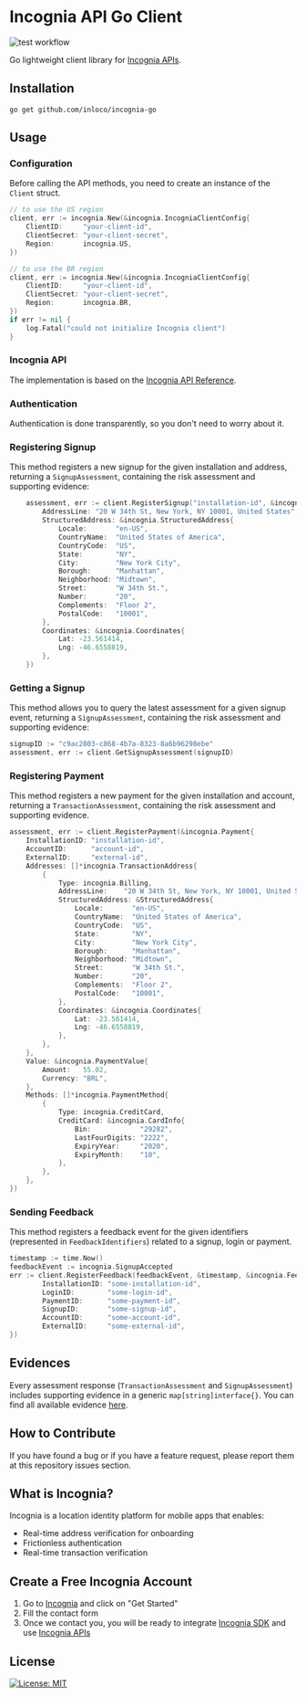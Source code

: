 # Incognia API Go Client
![test workflow](https://github.com/inloco/incognia-go/actions/workflows/continuous.yml/badge.svg)

Go lightweight client library for [Incognia APIs](https://dash.incognia.com/api-reference).

## Installation

```
go get github.com/inloco/incognia-go
```

## Usage

### Configuration

Before calling the API methods, you need to create an instance of the `Client` struct.

```go
// to use the US region
client, err := incognia.New(&incognia.IncogniaClientConfig{
    ClientID:     "your-client-id",
    ClientSecret: "your-client-secret",
    Region:       incognia.US,
})

// to use the BR region
client, err := incognia.New(&incognia.IncogniaClientConfig{
    ClientID:     "your-client-id",
    ClientSecret: "your-client-secret",
    Region:       incognia.BR,
})
if err != nil {
    log.Fatal("could not initialize Incognia client")
}
```

### Incognia API

The implementation is based on the [Incognia API Reference](https://dash.incognia.com/api-reference).

### Authentication

Authentication is done transparently, so you don't need to worry about it.

### Registering Signup

This method registers a new signup for the given installation and address, returning a `SignupAssessment`, containing the risk assessment and supporting evidence:

```go
	assessment, err := client.RegisterSignup("installation-id", &incognia.Address{
		AddressLine: "20 W 34th St, New York, NY 10001, United States",
		StructuredAddress: &incognia.StructuredAddress{
			Locale:       "en-US",
			CountryName:  "United States of America",
			CountryCode:  "US",
			State:        "NY",
			City:         "New York City",
			Borough:      "Manhattan",
			Neighborhood: "Midtown",
			Street:       "W 34th St.",
			Number:       "20",
			Complements:  "Floor 2",
			PostalCode:   "10001",
		},
		Coordinates: &incognia.Coordinates{
			Lat: -23.561414,
			Lng: -46.6558819,
		},
	})
```

### Getting a Signup

This method allows you to query the latest assessment for a given signup event, returning a `SignupAssessment`, containing the risk assessment and supporting evidence:

```go
signupID := "c9ac2803-c868-4b7a-8323-8a6b96298ebe"
assessment, err := client.GetSignupAssessment(signupID)
```

### Registering Payment

This method registers a new payment for the given installation and account, returning a `TransactionAssessment`, containing the risk assessment and supporting evidence.

```go
assessment, err := client.RegisterPayment(&incognia.Payment{
    InstallationID: "installation-id",
    AccountID:      "account-id",
    ExternalID:     "external-id",
    Addresses: []*incognia.TransactionAddress{
        {
            Type: incognia.Billing,
            AddressLine:    "20 W 34th St, New York, NY 10001, United States",
            StructuredAddress: &StructuredAddress{
                Locale:       "en-US",
                CountryName:  "United States of America",
                CountryCode:  "US",
                State:        "NY",
                City:         "New York City",
                Borough:      "Manhattan",
                Neighborhood: "Midtown",
                Street:       "W 34th St.",
                Number:       "20",
                Complements:  "Floor 2",
                PostalCode:   "10001",
            },
            Coordinates: &incognia.Coordinates{
                Lat: -23.561414,
                Lng: -46.6558819,
            },
        },
    },
    Value: &incognia.PaymentValue{
        Amount:   55.02,
        Currency: "BRL",
    },
    Methods: []*incognia.PaymentMethod{
        {
            Type: incognia.CreditCard,
            CreditCard: &incognia.CardInfo{
                Bin:            "29282",
                LastFourDigits: "2222",
                ExpiryYear:     "2020",
                ExpiryMonth:    "10",
            },
        },
    },
})
```

### Sending Feedback

This method registers a feedback event for the given identifiers (represented in `FeedbackIdentifiers`) related to a signup, login or payment.

```go
timestamp := time.Now()
feedbackEvent := incognia.SignupAccepted
err := client.RegisterFeedback(feedbackEvent, &timestamp, &incognia.FeedbackIdentifiers{
		InstallationID: "some-installation-id",
		LoginID:        "some-login-id",
		PaymentID:      "some-payment-id",
		SignupID:       "some-signup-id",
		AccountID:      "some-account-id",
		ExternalID:     "some-external-id",
})
```

## Evidences

Every assessment response (`TransactionAssessment` and `SignupAssessment`) includes supporting evidence in a generic `map[string]interface{}`.
You can find all available evidence [here](https://docs.incognia.com/apis/understanding-assessment-evidence#risk-assessment-evidence).

## How to Contribute

If you have found a bug or if you have a feature request, please report them at this repository issues section.

## What is Incognia?

Incognia is a location identity platform for mobile apps that enables:

- Real-time address verification for onboarding
- Frictionless authentication
- Real-time transaction verification

## Create a Free Incognia Account

1. Go to [Incognia](https://www.incognia.com/) and click on "Get Started"
2. Fill the contact form
3. Once we contact you, you will be ready to integrate [Incognia SDK](https://docs.incognia.com/sdk/getting-started) and use [Incognia APIs](https://dash.incognia.com/api-reference)

## License

[![License: MIT](https://img.shields.io/badge/License-MIT-yellow.svg)](https://opensource.org/licenses/MIT)